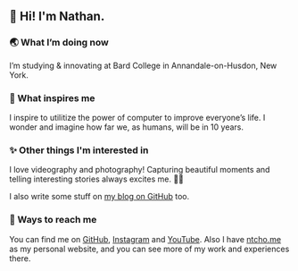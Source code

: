 ## 👋 Hi! I'm Nathan.

### 🌏 What I’m doing now

I’m studying & innovating at Bard College in Annandale-on-Husdon, New York.

### 🚀 What inspires me

I inspire to utilitize the power of computer to improve everyone’s life. I wonder and imagine how far we, as humans, will be in 10 years.

### ✨ Other things I'm interested in

I love videography and photography! Capturing beautiful moments and telling interesting stories always excites me. 🎥📸

I also write some stuff on [my blog on GitHub](https://ntcho.github.io) too.

### 🔭 Ways to reach me

You can find me on [GitHub](https://github.com/ntcho), [Instagram](https://instagram.com/nt.cho) and [YouTube](https://youtube.com/nathancho). Also I have [ntcho.me](https://ntcho.me) as my personal website, and you can see more of my work and experiences there.
